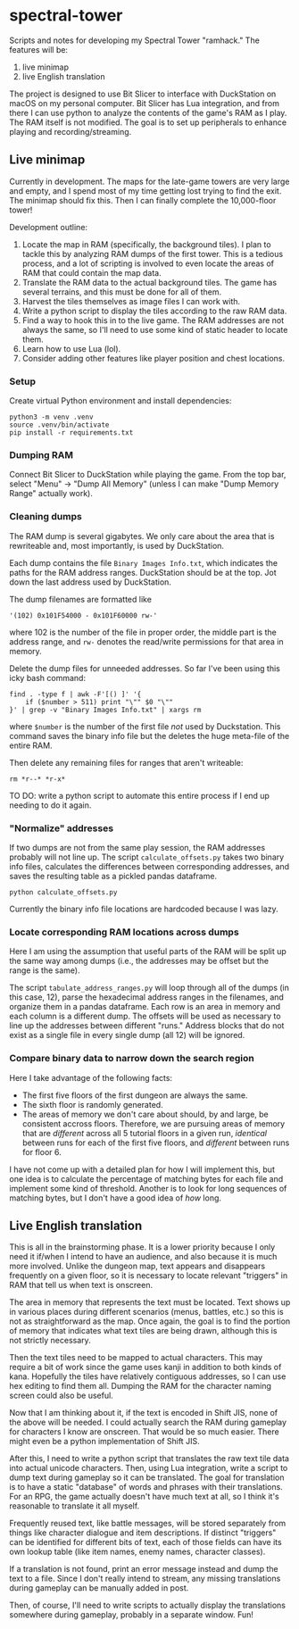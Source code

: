 # spectral-tower

Scripts and notes for developing my Spectral Tower "ramhack."  The features will be:
1. live minimap
2. live English translation

The project is designed to use Bit Slicer to interface with DuckStation on macOS on my personal computer.  Bit Slicer has Lua integration, and from there I can use python to analyze the contents of the game's RAM as I play.  The RAM itself is not modified.  The goal is to set up peripherals to enhance playing and recording/streaming.


## Live minimap
Currently in development.  The maps for the late-game towers are very large and empty, and I spend most of my time getting lost trying to find the exit.  The minimap should fix this.  Then I can finally complete the 10,000-floor tower!

Development outline:
1. Locate the map in RAM (specifically, the background tiles).  I plan to tackle this by analyzing RAM dumps of the first tower.  This is a tedious process, and a lot of scripting is involved to even locate the areas of RAM that could contain the map data.
2. Translate the RAM data to the actual background tiles.  The game has several terrains, and this must be done for all of them.
3. Harvest the tiles themselves as image files I can work with.
4. Write a python script to display the tiles according to the raw RAM data.
5. Find a way to hook this in to the live game.  The RAM addresses are not always the same, so I'll need to use some kind of static header to locate them.
6. Learn how to use Lua (lol).
7. Consider adding other features like player position and chest locations.


### Setup
Create virtual Python environment and install dependencies:
```
python3 -m venv .venv
source .venv/bin/activate
pip install -r requirements.txt
```

### Dumping RAM
Connect Bit Slicer to DuckStation while playing the game.  From the top bar, select "Menu" → "Dump All Memory" (unless I can make "Dump Memory Range" actually work).

### Cleaning dumps
The RAM dump is several gigabytes.  We only care about the area that is rewriteable and, most importantly, is used by DuckStation.

Each dump contains the file `Binary Images Info.txt`, which indicates the paths for the RAM address ranges.  DuckStation should be at the top.  Jot down the last address used by DuckStation.

The dump filenames are formatted like
```
'(102) 0x101F54000 - 0x101F60000 rw-'
```
where 102 is the number of the file in proper order, the middle part is the address range, and `rw-` denotes the read/write permissions for that area in memory.

Delete the dump files for unneeded addresses.  So far I've been using this icky bash command:
```
find . -type f | awk -F'[() ]' '{
    if ($number > 511) print "\"" $0 "\""
}' | grep -v "Binary Images Info.txt" | xargs rm
```
where `$number` is the number of the first file _not_ used by Duckstation.
This command saves the binary info file but the deletes the huge meta-file of the entire RAM.

Then delete any remaining files for ranges that aren't writeable:
```
rm *r--* *r-x*
```
TO DO: write a python script to automate this entire process if I end up needing to do it again.

### "Normalize" addresses
If two dumps are not from the same play session, the RAM addresses probably will not line up.  The script `calculate_offsets.py` takes two binary info files, calculates the differences between corresponding addresses, and saves the resulting table as a pickled pandas dataframe.
```
python calculate_offsets.py
```
Currently the binary info file locations are hardcoded because I was lazy.

### Locate corresponding RAM locations across dumps
Here I am using the assumption that useful parts of the RAM will be split up the same way among dumps (i.e., the addresses may be offset but the range is the same).  

The script `tabulate_address_ranges.py` will loop through all of the dumps (in this case, 12), parse the hexadecimal address ranges in the filenames, and organize them in a pandas dataframe.  Each row is an area in memory and each column is a different dump.  The offsets will be used as necessary to line up the addresses between different "runs."  Address blocks that do not exist as a single file in every single dump (all 12) will be ignored.

### Compare binary data to narrow down the search region
Here I take advantage of the following facts:
- The first five floors of the first dungeon are always the same.
- The sixth floor is randomly generated.
- The areas of memory we don't care about should, by and large, be consistent accross floors.
Therefore, we are pursuing areas of memory that are _different_ across all 5 tutorial floors in a given run, _identical_ between runs for each of the first five floors, and _different_ between runs for floor 6.

I have not come up with a detailed plan for how I will implement this, but one idea is to calculate the percentage of matching bytes for each file and implement some kind of threshold.  Another is to look for long sequences of matching bytes, but I don't have a good idea of _how_ long.



## Live English translation
This is all in the brainstorming phase.  It is a lower priority because I only need it if/when I intend to have an audience, and also because it is much more involved.  Unlike the dungeon map, text appears and disappears frequently on a given floor, so it is necessary to locate relevant "triggers" in RAM that tell us when text is onscreen.

The area in memory that represents the text must be located.  Text shows up in various places during different scenarios (menus, battles, etc.) so this is not as straightforward as the map.  Once again, the goal is to find the portion of memory that indicates what text tiles are being drawn, although this is not strictly necessary.

Then the text tiles need to be mapped to actual characters.  This may require a bit of work since the game uses kanji in addition to both kinds of kana.  Hopefully the tiles have relatively contiguous addresses, so I can use hex editing to find them all.  Dumping the RAM for the character naming screen could also be useful.

Now that I am thinking about it, if the text is encoded in Shift JIS, none of the above will be needed.  I could actually search the RAM during gameplay for characters I know are onscreen.  That would be so much easier.  There might even be a python implementation of Shift JIS.

After this, I need to write a python script that translates the raw text tile data into actual unicode characters.  Then, using Lua integration, write a script to dump text during gameplay so it can be translated.  The goal for translation is to have a static "database" of words and phrases with their translations.  For an RPG, the game actually doesn't have much text at all, so I think it's reasonable to translate it all myself.

Frequently reused text, like battle messages, will be stored separately from things like character dialogue and item descriptions.  If distinct "triggers" can be identified for different bits of text, each of those fields can have its own lookup table (like item names, enemy names, character classes).

If a translation is not found, print an error message instead and dump the text to a file.  Since I don't really intend to stream, any missing translations during gameplay can be manually added in post.

Then, of course, I'll need to write scripts to actually display the translations somewhere during gameplay, probably in a separate window.  Fun!
